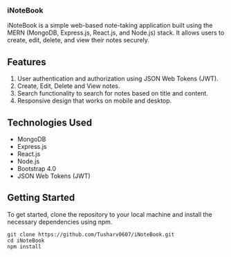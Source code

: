 ### iNoteBook
iNoteBook is a simple web-based note-taking application built using the MERN (MongoDB, Express.js, React.js, and Node.js) stack. It allows users to create, edit, delete, and view their notes securely.

## Features
1. User authentication and authorization using JSON Web Tokens (JWT).
2. Create, Edit, Delete and View notes.
3. Search functionality to search for notes based on title and content.
4. Responsive design that works on mobile and desktop.

## Technologies Used
* MongoDB
* Express.js
* React.js
* Node.js
* Bootstrap 4.0
* JSON Web Tokens (JWT)

## Getting Started
To get started, clone the repository to your local machine and install the necessary dependencies using npm.

```
git clone https://github.com/Tusharv0607/iNoteBook.git
cd iNoteBook
npm install
```
